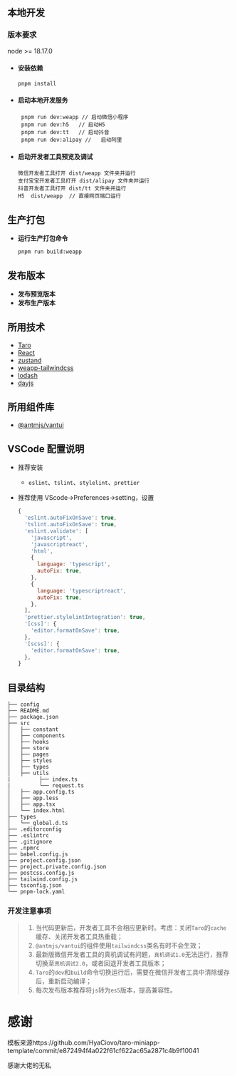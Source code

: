 ## 本地开发

### 版本要求

node >= 18.17.0

- #### 安装依赖

  ```shell
  pnpm install
  ```
- #### 启动本地开发服务

  ```shell
   pnpm run dev:weapp // 启动微信小程序
   pnpm run dev:h5   // 启动H5
   pnpm run dev:tt   // 启动抖音
   pnpm run dev:alipay //   启动阿里
  ```
- #### 启动开发者工具预览及调试

  ```shell
  微信开发者工具打开 dist/weapp 文件夹并运行
  支付宝宝开发者工具打开 dist/alipay 文件夹并运行
  抖音开发者工具打开 dist/tt 文件夹并运行
  H5  dist/weapp  // 直接网页端口运行
  ```

## 生产打包

- **运行生产打包命令**

  ```shell
  pnpm run build:weapp
  ```

## 发布版本

- **发布预览版本**
- **发布生产版本**

## 所用技术

- [Taro](https://taro-docs.jd.com/docs)
- [React](https://github.com/zenghongtu/react-use-chinese/blob/master/README.md)
- [zustand](https://zustand.docs.pmnd.rs/getting-started/introduction)
- [weapp-tailwindcss](https://weapp-tw.icebreaker.top/docs/quick-start/frameworks/taro)
- [lodash](https://www.lodashjs.com/)
- [dayjs](https://day.js.org/zh-CN/)

## 所用组件库

- [@antmjs/vantui](https://antmjs.github.io/vantui/#/home)

## VSCode 配置说明

- 推荐安装

  - `eslint`、`tslint`、`stylelint`、`prettier`
- 推荐使用 VScode->Preferences->setting，设置

  ```js
  {
    'eslint.autoFixOnSave': true,
    'tslint.autoFixOnSave': true,
    'eslint.validate': [
      'javascript',
      'javascriptreact',
      'html',
      {
        language: 'typescript',
        autoFix: true,
      },
      {
        language: 'typescriptreact',
        autoFix: true,
      },
    ],
    'prettier.stylelintIntegration': true,
    '[css]': {
      'editor.formatOnSave': true,
    },
    '[scss]': {
      'editor.formatOnSave': true,
    },
  }
  ```

## 目录结构

```text
├── config
├── README.md
├── package.json
├── src
│   ├── constant
│   ├── components
│   ├── hooks
│   ├── store
│   ├── pages
│   ├── styles
│   ├── types
│   ├── utils
|	      ├── index.ts
|	      └── request.ts
│   ├── app.config.ts
│   ├── app.less
│   ├── app.tsx
│   └── index.html
├── types
│   └── global.d.ts
├── .editorconfig
├── .eslintrc
├── .gitignore
├── .npmrc
├── babel.config.js
├── project.config.json
├── project.private.config.json
├── postcss.config.js
├── tailwind.config.js
├── tsconfig.json
└── pnpm-lock.yaml
```

### 开发注意事项

> 1. 当代码更新后，开发者工具不会相应更新时。考虑：关闭`Taro`的`cache`缓存、关闭开发者工具热重载；
> 2. `@antmjs/vantui`的组件使用`tailwindcss`类名有时不会生效；
> 3. 最新版微信开发者工具的真机调试有问题，`真机调试1.0`无法运行，推荐切换至`真机调试2.0`，或者回退开发者工具版本；
> 4. `Taro`的`dev`和`build`命令切换运行后，需要在微信开发者工具中清除缓存后，重新启动编译；
> 5. 每次发布版本推荐将`js`转为`es5`版本，提高兼容性。

# 感谢

模板来源https://github.com/HyaCiovo/taro-miniapp-template/commit/e872494f4a022f61cf622ac65a2871c4b9f10041

感谢大佬的无私
